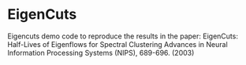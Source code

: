 EigenCuts
=========

Eigencuts demo code to reproduce the results in the paper:
 EigenCuts: Half-Lives of Eigenflows for Spectral Clustering
 Advances in Neural Information Processing Systems (NIPS), 689-696. (2003) 
